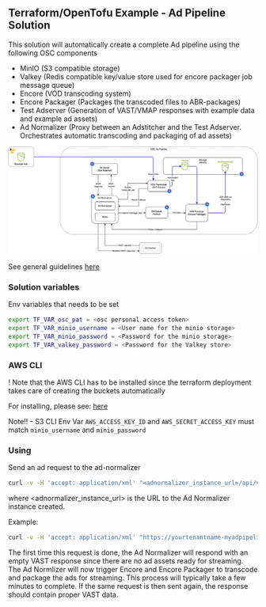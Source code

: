 ## Terraform/OpenTofu Example - Ad Pipeline Solution

This solution will automatically create a complete Ad pipeline using the following OSC components

- MinIO (S3 compatible storage)
- Valkey (Redis compatible key/value store used for encore packager job message queue)
- Encore (VOD transcoding system)
- Encore Packager (Packages the transcoded files to ABR-packages)
- Test Adserver (Generation of VAST/VMAP responses with example data and example ad assets)
- Ad Normalizer (Proxy between an Adstitcher and the Test Adserver. Orchestrates automatic transcoding and packaging of ad assets)

<a href="Ad-pipeline_diagram.png"><img src="Ad-pipeline_diagram.png" width="800" alt="Pipeline Diagram"></a>

See general guidelines [here](../../README.md#quick-guide---general)

### Solution variables

Env variables that needs to be set

```bash
export TF_VAR_osc_pat = <osc personal access token>
export TF_VAR_minio_username = <User name for the minio storage>
export TF_VAR_minio_password = <Password for the minio storage>
export TF_VAR_valkey_password = <Password for the Valkey store>
```

### AWS CLI

! Note that the AWS CLI has to be installed since the terraform deployment takes care of creating the buckets automatically

For installing, please see: [here](https://docs.aws.amazon.com/cli/latest/userguide/cli-chap-getting-started.html)

Note!! - S3 CLI Env Var `AWS_ACCESS_KEY_ID` and `AWS_SECRET_ACCESS_KEY` must match `minio_username` and `minio_password`

### Using

Send an ad request to the ad-normalizer

```bash
curl -v -H 'accept: application/xml' "<adnormalizer_instance_url>/api/v1/vast?dur=30"
```

where <adnormalizer_instance_url> is the URL to the Ad Normalizer instance created.

Example:

```bash
curl -v -H 'accept: application/xml' "https://yourtenantname-myadpipeline.eyevinn-ad-normalizer.auto.prod.osaas.io/api/v1/vast?dur=30"
```

The first time this request is done, the Ad Normalizer will respond with an empty VAST response since there are no ad assets ready for streaming. The Ad Normlizer will now trigger Encore and Encore Packager to transcode and package the ads for streaming. This process will typically take a few minutes to complete. If the same request is then sent again, the response should contain proper VAST data.

